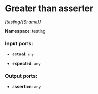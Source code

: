 # Greater than asserter

_[testing/{$name}]_

__Namespace__: testing

### Input ports:

* __actual__: ` any `


* __expected__: ` any `

### Output ports:

* __assertion__: ` any `

